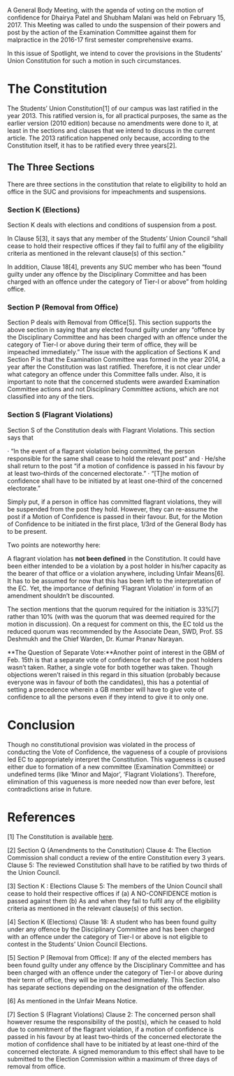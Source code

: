 <!-- TITLE: Constitution and Confidence -->

A General Body Meeting, with the agenda of voting on the motion of confidence for Dhairya Patel and Shubham Malani was held on February 15, 2017. This Meeting was called to undo the suspension of their powers and post by the action of the Examination Committee against them for malpractice in the 2016-17 first semester comprehensive exams.

In this issue of Spotlight, we intend to cover the provisions in the Students’ Union Constitution for such a motion in such circumstances.



# The Constitution
The Students’ Union Constitution[1] of our campus was last ratified in the year 2013. This ratified version is, for all practical purposes, the same as the earlier version (2010 edition) because no amendments were done to it, at least in the sections and clauses that we intend to discuss in the current article. The 2013 ratification happened only because, according to the Constitution itself, it has to be ratified every three years[2].

## The Three Sections

There are three sections in the constitution that relate to eligibility to hold an office in the SUC and provisions for impeachments and suspensions.


### Section K (Elections)

Section K deals with elections and conditions of suspension from a post.

In Clause 5[3], it says that any member of the Students’ Union Council “shall cease to hold their respective offices if they fail to fulfil any of the eligibility criteria as mentioned in the relevant clause(s) of this section.”

In addition, Clause 18[4], prevents any SUC member who has been “found guilty under any offence by the Disciplinary Committee and has been charged with an offence under the category of Tier-I or above” from holding office.


### Section P (Removal from Office)

Section P deals with Removal from Office[5]. This section supports the above section in saying that any elected found guilty under any “offence by the Disciplinary Committee and has been charged with an offence under the category of Tier-I or above during their term of office, they will be impeached immediately.”
The issue with the application of Sections K and Section P is that the Examination Committee was formed in the year 2014, a year after the Constitution was last ratified. Therefore, it is not clear under what category an offence under this Committee falls under. Also, it is important to note that the concerned students were awarded Examination Committee actions and not Disciplinary Committee actions, which are not classified into any of the tiers.


### Section S (Flagrant Violations)

Section S of the Constitution deals with Flagrant Violations. This section says that

· “In the event of a flagrant violation being committed, the person responsible for the same shall cease to hold the relevant post” and
· He/she shall return to the post “if a motion of confidence is passed in his favour by at least two–thirds of the concerned electorate.”
· “[T]he motion of confidence shall have to be initiated by at least one-third of the concerned electorate.”

Simply put, if a person in office has committed flagrant violations, they will be suspended from the post they hold. However, they can re-assume the post if a Motion of Confidence is passed in their favour. But, for the Motion of Confidence to be initiated in the first place, 1/3rd of the General Body has to be present.


Two points are noteworthy here: 

A flagrant violation has **not been defined** in the Constitution. It could have been either intended to be a violation by a post holder in his/her capacity as the bearer of that office or a violation anywhere, including Unfair Means[6]. It has to be assumed for now that this has been left to the interpretation of the EC. Yet, the importance of defining ‘Flagrant Violation’ in form of an amendment shouldn’t be discounted.

The section mentions that the quorum required for the initiation is 33%[7] rather than 10% (with was the quorum that was deemed required for the motion in discussion). On a request for comment on this, the EC told us the reduced quorum was recommended by the Associate Dean, SWD, Prof. SS Deshmukh and the Chief Warden, Dr. Kumar Pranav Narayan.

**The Question of Separate Vote:**Another point of interest in the GBM of Feb. 15th is that a separate vote of confidence for each of the post holders wasn’t taken. Rather, a single vote for both together was taken. Though objections weren’t raised in this regard in this situation (probably because everyone was in favour of both the candidates), this has a potential of setting a precedence wherein a GB member will have to give vote of confidence to all the persons even if they intend to give it to only one.

# Conclusion
Though no constitutional provision was violated in the process of conducting the Vote of Confidence, the vagueness of a couple of provisions led EC to appropriately interpret the Constitution. This vagueness is caused either due to formation of a new committee (Examination Committee) or undefined terms (like ‘Minor and Major’, ‘Flagrant Violations’). Therefore, elimination of this vagueness is more needed now than ever before, lest contradictions arise in future.

# References

[1] The Constitution is available [here](https://drive.google.com/file/d/0B4m3C_o2038oRXJlWTlQTG1ub3BUYzdMYXR5TzgydHpVXzVB/view).

[2] Section Q (Amendments to the Constitution)
Clause 4: The Election Commission shall conduct a review of the entire Constitution every 3 years.
Clause 5: The reviewed Constitution shall have to be ratified by two thirds of the Union Council.

[3] Section K : Elections Clause 5: The members of the Union Council shall cease to hold their respective offices if (a) A NO-CONFIDENCE motion is passed against them (b) As and when they fail to fulfil any of the eligibility criteria as mentioned in the relevant clause(s) of this section.

[4] Section K (Elections) Clause 18: A student who has been found guilty under any offence by the Disciplinary Committee and has been charged with an offence under the category of Tier-I or above is not eligible to contest in the Students’ Union Council Elections.

[5] Section P (Removal from Office): If any of the elected members has been found guilty under any offence by the Disciplinary Committee and has been charged with an offence under the category of Tier-I or above during their term of office, they will be impeached immediately. This Section also has separate sections depending on the designation of the offender.

[6] As mentioned in the Unfair Means Notice.

[7] Section S (Flagrant Violations) Clause 2: The concerned person shall however resume the responsibility of the post(s), which he ceased to hold due to commitment of the flagrant violation, if a motion of confidence is passed in his favour by at least two–thirds of the concerned electorate the motion of confidence shall have to be initiated by at least one-third of the concerned electorate. A signed memorandum to this effect shall have to be submitted to the Election Commission within a maximum of three days of removal from office.